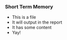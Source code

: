 ### Short Term Memory

- This is a file 
- It will output in the report
- It has some content
- Yay!
